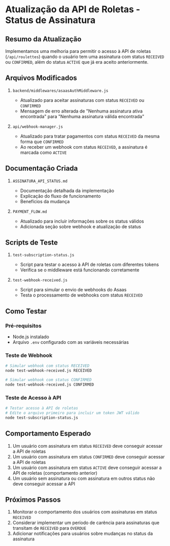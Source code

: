 # Atualização da API de Roletas - Status de Assinatura

## Resumo da Atualização

Implementamos uma melhoria para permitir o acesso à API de roletas (`/api/roulettes`) quando o usuário tem uma assinatura com status `RECEIVED` ou `CONFIRMED`, além do status `ACTIVE` que já era aceito anteriormente.

## Arquivos Modificados

1. `backend/middlewares/asaasAuthMiddleware.js`
   - Atualizado para aceitar assinaturas com status `RECEIVED` ou `CONFIRMED`
   - Mensagem de erro alterada de "Nenhuma assinatura ativa encontrada" para "Nenhuma assinatura válida encontrada"

2. `api/webhook-manager.js`
   - Atualizado para tratar pagamentos com status `RECEIVED` da mesma forma que `CONFIRMED`
   - Ao receber um webhook com status `RECEIVED`, a assinatura é marcada como `ACTIVE`

## Documentação Criada

1. `ASSINATURA_API_STATUS.md`
   - Documentação detalhada da implementação
   - Explicação do fluxo de funcionamento
   - Benefícios da mudança

2. `PAYMENT_FLOW.md`
   - Atualizado para incluir informações sobre os status válidos
   - Adicionada seção sobre webhook e atualização de status

## Scripts de Teste

1. `test-subscription-status.js`
   - Script para testar o acesso à API de roletas com diferentes tokens
   - Verifica se o middleware está funcionando corretamente

2. `test-webhook-received.js`
   - Script para simular o envio de webhooks do Asaas
   - Testa o processamento de webhooks com status `RECEIVED`

## Como Testar

### Pré-requisitos
- Node.js instalado
- Arquivo `.env` configurado com as variáveis necessárias

### Teste de Webhook
```bash
# Simular webhook com status RECEIVED
node test-webhook-received.js RECEIVED

# Simular webhook com status CONFIRMED
node test-webhook-received.js CONFIRMED
```

### Teste de Acesso à API
```bash
# Testar acesso à API de roletas
# Edite o arquivo primeiro para incluir um token JWT válido
node test-subscription-status.js
```

## Comportamento Esperado

1. Um usuário com assinatura em status `RECEIVED` deve conseguir acessar a API de roletas
2. Um usuário com assinatura em status `CONFIRMED` deve conseguir acessar a API de roletas
3. Um usuário com assinatura em status `ACTIVE` deve conseguir acessar a API de roletas (comportamento anterior)
4. Um usuário sem assinatura ou com assinatura em outros status não deve conseguir acessar a API

## Próximos Passos

1. Monitorar o comportamento dos usuários com assinaturas em status `RECEIVED`
2. Considerar implementar um período de carência para assinaturas que transitam de `RECEIVED` para `OVERDUE`
3. Adicionar notificações para usuários sobre mudanças no status da assinatura 